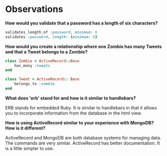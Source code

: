 # Observations

**How would you validate that a password has a length of six characters?**

```ruby
validates_length_of :password, minimum: 6
validates :password, length: {minimum: 6}
```

**How would you create a relationship where one Zombie has many Tweets and that a Tweet belongs to a Zombie?**

```ruby
class Zombie < ActiveRecord::Base
	has_many :tweets
end

class Tweet < ActiveRecord:: Base
	belongs_to :zombie
end
```

**What does 'erb' stand for and how is it similar to handlebars?**

ERB stands for embedded Ruby.
It is similar to handlebars in that it allows you to incorporate information from the database in the html view.

**How is using ActiveRecord similar to your experience with MongoDB?  How is it different?**

ActiveRecord and MongoDB are both database systems for managing data.  The commands are very similar.  ActiveRecord has better documentation.  It is a little simpler to use.